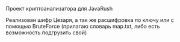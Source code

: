 Проект криптоанализатора для JavaRush


Реализован шифр Цезаря, а так же расшифровка по ключу или с помощью BruteForce (прилагаю словарь map.txt, либо есть возможность подгрузить свой)
